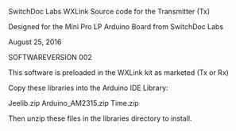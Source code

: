 SwitchDoc Labs WXLink Source code for the Transmitter (Tx)

Designed for the Mini Pro LP Arduino Board from SwitchDoc Labs

August 25, 2016

SOFTWAREVERSION 002 

This software is preloaded in the WXLink kit as marketed (Tx or Rx)

Copy these libraries into the Arduino IDE Library:

Jeelib.zip
Arduino_AM2315.zip
Time.zip

Then unzip these files in the libraries directory to install.

